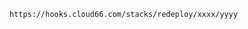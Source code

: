 <!-- usedin: [ _includes/_inlines/Deployment/common/redeployment-hook/redeployment-hook_for-docker-stacks-v1.md] -->

```
https://hooks.cloud66.com/stacks/redeploy/xxxx/yyyy
```
